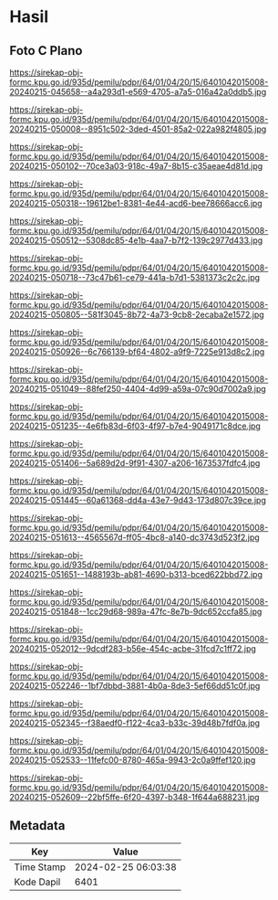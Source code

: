 # Hasil

## Foto C Plano

https://sirekap-obj-formc.kpu.go.id/935d/pemilu/pdpr/64/01/04/20/15/6401042015008-20240215-045658--a4a293d1-e569-4705-a7a5-016a42a0ddb5.jpg

https://sirekap-obj-formc.kpu.go.id/935d/pemilu/pdpr/64/01/04/20/15/6401042015008-20240215-050008--8951c502-3ded-4501-85a2-022a982f4805.jpg

https://sirekap-obj-formc.kpu.go.id/935d/pemilu/pdpr/64/01/04/20/15/6401042015008-20240215-050102--70ce3a03-918c-49a7-8b15-c35aeae4d81d.jpg

https://sirekap-obj-formc.kpu.go.id/935d/pemilu/pdpr/64/01/04/20/15/6401042015008-20240215-050318--19612be1-8381-4e44-acd6-bee78666acc6.jpg

https://sirekap-obj-formc.kpu.go.id/935d/pemilu/pdpr/64/01/04/20/15/6401042015008-20240215-050512--5308dc85-4e1b-4aa7-b7f2-139c2977d433.jpg

https://sirekap-obj-formc.kpu.go.id/935d/pemilu/pdpr/64/01/04/20/15/6401042015008-20240215-050718--73c47b61-ce79-441a-b7d1-5381373c2c2c.jpg

https://sirekap-obj-formc.kpu.go.id/935d/pemilu/pdpr/64/01/04/20/15/6401042015008-20240215-050805--581f3045-8b72-4a73-9cb8-2ecaba2e1572.jpg

https://sirekap-obj-formc.kpu.go.id/935d/pemilu/pdpr/64/01/04/20/15/6401042015008-20240215-050926--6c766139-bf64-4802-a9f9-7225e913d8c2.jpg

https://sirekap-obj-formc.kpu.go.id/935d/pemilu/pdpr/64/01/04/20/15/6401042015008-20240215-051049--88fef250-4404-4d99-a59a-07c90d7002a9.jpg

https://sirekap-obj-formc.kpu.go.id/935d/pemilu/pdpr/64/01/04/20/15/6401042015008-20240215-051235--4e6fb83d-6f03-4f97-b7e4-9049171c8dce.jpg

https://sirekap-obj-formc.kpu.go.id/935d/pemilu/pdpr/64/01/04/20/15/6401042015008-20240215-051406--5a689d2d-9f91-4307-a206-1673537fdfc4.jpg

https://sirekap-obj-formc.kpu.go.id/935d/pemilu/pdpr/64/01/04/20/15/6401042015008-20240215-051445--60a61368-dd4a-43e7-9d43-173d807c39ce.jpg

https://sirekap-obj-formc.kpu.go.id/935d/pemilu/pdpr/64/01/04/20/15/6401042015008-20240215-051613--4565567d-ff05-4bc8-a140-dc3743d523f2.jpg

https://sirekap-obj-formc.kpu.go.id/935d/pemilu/pdpr/64/01/04/20/15/6401042015008-20240215-051651--1488193b-ab81-4690-b313-bced622bbd72.jpg

https://sirekap-obj-formc.kpu.go.id/935d/pemilu/pdpr/64/01/04/20/15/6401042015008-20240215-051848--1cc29d68-989a-47fc-8e7b-9dc652ccfa85.jpg

https://sirekap-obj-formc.kpu.go.id/935d/pemilu/pdpr/64/01/04/20/15/6401042015008-20240215-052012--9dcdf283-b56e-454c-acbe-31fcd7c1ff72.jpg

https://sirekap-obj-formc.kpu.go.id/935d/pemilu/pdpr/64/01/04/20/15/6401042015008-20240215-052246--1bf7dbbd-3881-4b0a-8de3-5ef66dd51c0f.jpg

https://sirekap-obj-formc.kpu.go.id/935d/pemilu/pdpr/64/01/04/20/15/6401042015008-20240215-052345--f38aedf0-f122-4ca3-b33c-39d48b7fdf0a.jpg

https://sirekap-obj-formc.kpu.go.id/935d/pemilu/pdpr/64/01/04/20/15/6401042015008-20240215-052533--11fefc00-8780-465a-9943-2c0a9ffef120.jpg

https://sirekap-obj-formc.kpu.go.id/935d/pemilu/pdpr/64/01/04/20/15/6401042015008-20240215-052609--22bf5ffe-6f20-4397-b348-1f644a688231.jpg


## Metadata

| Key        | Value               |
| ---------- | ------------------- |
| Time Stamp | 2024-02-25 06:03:38 |
| Kode Dapil | 6401                |



